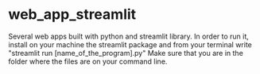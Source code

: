 # web_app_streamlit
Several web apps built with python and streamlit library. In order to run it, install on your machine the streamlit package and from your terminal write "streamlit run [name_of_the_program].py" Make sure that you are in the folder where the files are on your command line.
